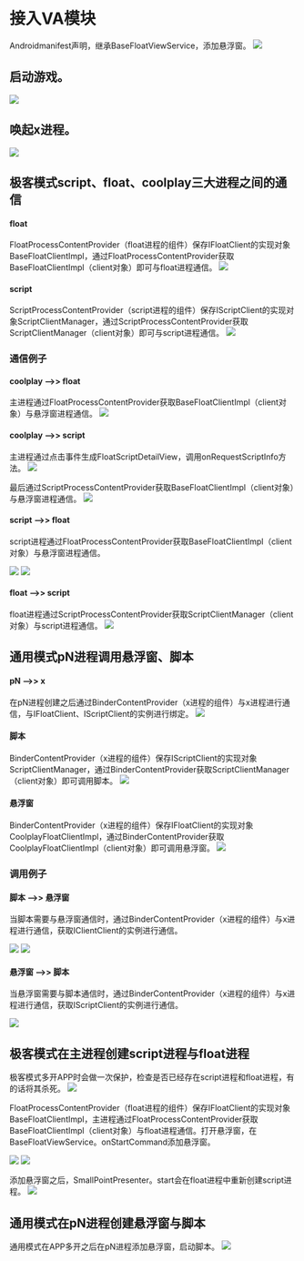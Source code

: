 # 接入VA模块
Androidmanifest声明，继承BaseFloatViewService，添加悬浮窗。
![](http://p66upaccy.bkt.clouddn.com/15325721450435.jpg)

## 启动游戏。
![](http://p66upaccy.bkt.clouddn.com/15325903454253.jpg)

## 唤起x进程。
![](http://p66upaccy.bkt.clouddn.com/15325935367789.jpg)

## 极客模式script、float、coolplay三大进程之间的通信

#### float
FloatProcessContentProvider（float进程的组件）保存IFloatClient的实现对象BaseFloatClientImpl，通过FloatProcessContentProvider获取BaseFloatClientImpl（client对象）即可与float进程通信。
![](http://p66upaccy.bkt.clouddn.com/15326574189509.jpg)

#### script
ScriptProcessContentProvider（script进程的组件）保存IScriptClient的实现对象ScriptClientManager，通过ScriptProcessContentProvider获取ScriptClientManager（client对象）即可与script进程通信。
![](http://p66upaccy.bkt.clouddn.com/15326622226791.jpg)

### 通信例子

#### coolplay -->> float
主进程通过FloatProcessContentProvider获取BaseFloatClientImpl（client对象）与悬浮窗进程通信。
![](http://p66upaccy.bkt.clouddn.com/15326629966238.jpg)

#### coolplay -->> script
主进程通过点击事件生成FloatScriptDetailView，调用onRequestScriptInfo方法。
![](http://p66upaccy.bkt.clouddn.com/15326640723837.jpg)

最后通过ScriptProcessContentProvider获取BaseFloatClientImpl（client对象）与悬浮窗进程通信。
![](http://p66upaccy.bkt.clouddn.com/15326639795513.jpg)


#### script -->> float
script进程通过FloatProcessContentProvider获取BaseFloatClientImpl（client对象）与悬浮窗进程通信。

![](http://p66upaccy.bkt.clouddn.com/15326632038526.jpg)
![](http://p66upaccy.bkt.clouddn.com/15326632123917.jpg)

#### float -->> script
float进程通过ScriptProcessContentProvider获取ScriptClientManager（client对象）与script进程通信。
![](http://p66upaccy.bkt.clouddn.com/15326627762620.jpg)

## 通用模式pN进程调用悬浮窗、脚本

#### pN -->> x
在pN进程创建之后通过BinderContentProvider（x进程的组件）与x进程进行通信，与IFloatClient、IScriptClient的实例进行绑定。
![](http://p66upaccy.bkt.clouddn.com/15326569557532.jpg)

#### 脚本
BinderContentProvider（x进程的组件）保存IScriptClient的实现对象ScriptClientManager，通过BinderContentProvider获取ScriptClientManager（client对象）即可调用脚本。
![](http://p66upaccy.bkt.clouddn.com/15326643095020.jpg)

#### 悬浮窗
BinderContentProvider（x进程的组件）保存IFloatClient的实现对象CoolplayFloatClientImpl，通过BinderContentProvider获取CoolplayFloatClientImpl（client对象）即可调用悬浮窗。
![](http://p66upaccy.bkt.clouddn.com/15326646055267.jpg)

### 调用例子

#### 脚本 -->> 悬浮窗
当脚本需要与悬浮窗通信时，通过BinderContentProvider（x进程的组件）与x进程进行通信，获取IClientClient的实例进行通信。

![](http://p66upaccy.bkt.clouddn.com/15326632038526.jpg)
![](http://p66upaccy.bkt.clouddn.com/15326632123917.jpg)

#### 悬浮窗 -->> 脚本
当悬浮窗需要与脚本通信时，通过BinderContentProvider（x进程的组件）与x进程进行通信，获取IScriptClient的实例进行通信。

![](http://p66upaccy.bkt.clouddn.com/15326627762620.jpg)


## 极客模式在主进程创建script进程与float进程

极客模式多开APP时会做一次保护，检查是否已经存在script进程和float进程，有的话将其杀死。
![](http://p66upaccy.bkt.clouddn.com/15326033268780.jpg)

FloatProcessContentProvider（float进程的组件）保存IFloatClient的实现对象BaseFloatClientImpl，主进程通过FloatProcessContentProvider获取BaseFloatClientImpl（client对象）与float进程通信。打开悬浮窗，在BaseFloatViewService。onStartCommand添加悬浮窗。

![](http://p66upaccy.bkt.clouddn.com/15325948284402.jpg)
![](http://p66upaccy.bkt.clouddn.com/15325952891460.jpg)

添加悬浮窗之后，SmallPointPresenter。start会在float进程中重新创建script进程。
![](http://p66upaccy.bkt.clouddn.com/15326032659589.jpg)

## 通用模式在pN进程创建悬浮窗与脚本

通用模式在APP多开之后在pN进程添加悬浮窗，启动脚本。
![](http://p66upaccy.bkt.clouddn.com/15325978665457.jpg)
